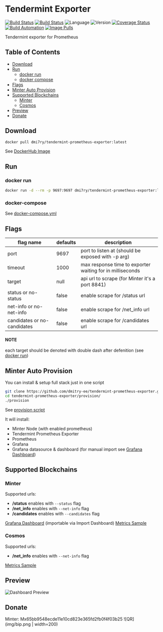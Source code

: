 # Tendermint Exporter
[![Build Status](https://travis-ci.org/dmitry-ee/tendermint-prometheus-exporter.svg?branch=master)](https://travis-ci.org/dmitry-ee/tendermint-prometheus-exporter)
[![Build Status](https://img.shields.io/docker/cloud/build/dmi7ry/tendermint-prometheus-exporter.svg)](https://hub.docker.com/r/dmi7ry/tendermint-prometheus-exporter)
![Language](https://img.shields.io/badge/language-nodejs-red.svg)
![Version](https://images.microbadger.com/badges/version/dmi7ry/tendermint-prometheus-exporter.svg)
[![Coverage Status](https://coveralls.io/repos/github/dmitry-ee/tendermint-prometheus-exporter/badge.svg?branch=master)](https://coveralls.io/github/dmitry-ee/tendermint-prometheus-exporter?branch=master)
[![Build Automation](https://img.shields.io/docker/cloud/automated/dmi7ry/tendermint-prometheus-exporter.svg)](https://hub.docker.com/r/dmi7ry/tendermint-prometheus-exporter)
[![Image Pulls](https://img.shields.io/docker/pulls/dmi7ry/tendermint-prometheus-exporter.svg)](https://hub.docker.com/r/dmi7ry/tendermint-prometheus-exporter)

Tendermint exporter for Prometheus

## Table of Contents
- [Download](#download)
- [Run](#run)
  - [docker run](#docker-run)
  - [docker compose](#docker-compose)
- [Flags](#flags)
- [Minter Auto Provision](#minter-auto-provision)
- [Supported Blockchains](#supported-blockchains)
  - [Minter](#minter)
  - [Cosmos](#cosmos)
- [Preview](#preview)
- [Donate](#donate)

## Download
```bash
docker pull dmi7ry/tendermint-prometheus-exporter:latest
```
See [DockerHub Image](https://hub.docker.com/r/dmi7ry/tendermint-prometheus-exporter)

## Run
### docker run
```bash
docker run -d --rm -p 9697:9697 dmi7ry/tendermint-prometheus-exporter:latest serve --port 9697 --timeout 5000 --target https://api.minter.one --status --net-info --candidates -- [--target scrape_url [--status|--no-status] [--net-info|--no-net-info] [--candidates|--no-candidates]]
```
### docker-compose
See [docker-compose.yml](docker-compose.yml)

## Flags
| flag name | defaults | description |
| -- | -- | -- |
| port | 9697 | port to listen at (should be exposed with -p arg) |
| timeout | 1000 | max response time to exporter waiting for in milliseconds |
| target | null | api url to scrape (for Minter it's a port 8841) |
| status or no-status | false | enable scrape for /status url |
| net-info or no-net-info | false | enable scrape for /net_info url |
| candidates or no-candidates | false | enable scrape for /candidates url |
#### NOTE
each target should be denoted with double dash after defenition (see [docker run](#docker-run-command))

## Minter Auto Provision
You can install & setup full stack just in one script
```bash
git clone https://github.com/dmitry-ee/tendermint-prometheus-exporter.git
cd tendermint-prometheus-exporter/provision/
./provision
```
See [provision script](provision/provision.sh)

It will install:
- Minter Node (with enabled prometheus)
- Tendermint Prometheus Exporter
- Prometheus
- Grafana
- Grafana datasource & dashboard (for manual import see [Grafana Dashboard](provision/grafana/minter-dashboard.json))

## Supported Blockchains
### Minter
Supported urls:
- **/status** enables with `--status` flag
- **/net_info** enables with `--net-info` flag
- **/candidates** enables with `--candidates` flag

[Grafana Dashboard](provision/grafana/minter-dashboard.json) (importable via Import Dashboard)
[Metrics Sample](stubs/minter-metrics.txt)
### Cosmos
Supported urls:
- **/net_info** enables with `--net-info` flag

[Metrics Sample](stubs/cosmos-metrics.txt)

## Preview
![Dashboard Preview](img/dashboard.gif)

## Donate
Minter: Mx65bb9548ecde11e10cd823e365fd2fb0f4f03b25
![QR](img/bip.png | width=200)
